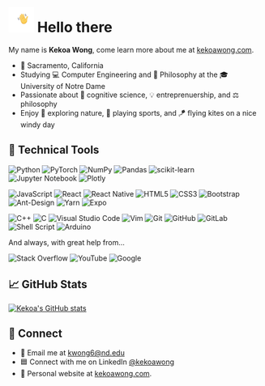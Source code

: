 # <img src="https://raw.githubusercontent.com/kekoawong/kekoawong/master/wave1.gif" width="50px" align="bottom"> Hello there 
My name is **Kekoa Wong**, come learn more about me at [kekoawong.com](https://kekoawong.com/).

- 📍 Sacramento, California
- Studying 💻 Computer Engineering and 📖 Philosophy at the 🎓 University of Notre Dame 
- Passionate about 🧠 cognitive science, 💡 entreprenuership, and ⚖️ philosophy
- Enjoy 🌲 exploring nature, 🏀 playing sports, and 🪁 flying kites on a nice windy day

## 🧰 Technical Tools
![Python](https://img.shields.io/badge/python-3670A0?style=for-the-badge&logo=python&logoColor=ffdd54)
![PyTorch](https://img.shields.io/badge/PyTorch-%23EE4C2C.svg?style=for-the-badge&logo=PyTorch&logoColor=white)
![NumPy](https://img.shields.io/badge/numpy-%23013243.svg?style=for-the-badge&logo=numpy&logoColor=white)
![Pandas](https://img.shields.io/badge/pandas-%23150458.svg?style=for-the-badge&logo=pandas&logoColor=white)
![scikit-learn](https://img.shields.io/badge/scikit--learn-%23F7931E.svg?style=for-the-badge&logo=scikit-learn&logoColor=white)
![Jupyter Notebook](https://img.shields.io/badge/jupyter-%23FA0F00.svg?style=for-the-badge&logo=jupyter&logoColor=white)
![Plotly](https://img.shields.io/badge/Plotly-%233F4F75.svg?style=for-the-badge&logo=plotly&logoColor=white)

![JavaScript](https://img.shields.io/badge/javascript-%23323330.svg?style=for-the-badge&logo=javascript&logoColor=%23F7DF1E)
![React](https://img.shields.io/badge/react-%2320232a.svg?style=for-the-badge&logo=react&logoColor=%2361DAFB)
![React Native](https://img.shields.io/badge/react_native-%2320232a.svg?style=for-the-badge&logo=react&logoColor=%2361DAFB)
![HTML5](https://img.shields.io/badge/html5-%23E34F26.svg?style=for-the-badge&logo=html5&logoColor=white)
![CSS3](https://img.shields.io/badge/css3-%231572B6.svg?style=for-the-badge&logo=css3&logoColor=white)
![Bootstrap](https://img.shields.io/badge/bootstrap-%23563D7C.svg?style=for-the-badge&logo=bootstrap&logoColor=white)
![Ant-Design](https://img.shields.io/badge/-AntDesign-%230170FE?style=for-the-badge&logo=ant-design&logoColor=white)
![Yarn](https://img.shields.io/badge/yarn-%232C8EBB.svg?style=for-the-badge&logo=yarn&logoColor=white)
![Expo](https://img.shields.io/badge/expo-1C1E24?style=for-the-badge&logo=expo&logoColor=#D04A37)

![C++](https://img.shields.io/badge/c++-%2300599C.svg?style=for-the-badge&logo=c%2B%2B&logoColor=white)
![C](https://img.shields.io/badge/c-%2300599C.svg?style=for-the-badge&logo=c&logoColor=white)
![Visual Studio Code](https://img.shields.io/badge/Visual%20Studio%20Code-0078d7.svg?style=for-the-badge&logo=visual-studio-code&logoColor=white)
![Vim](https://img.shields.io/badge/VIM-%2311AB00.svg?style=for-the-badge&logo=vim&logoColor=white)
![Git](https://img.shields.io/badge/git-%23F05033.svg?style=for-the-badge&logo=git&logoColor=white)
![GitHub](https://img.shields.io/badge/github-%23121011.svg?style=for-the-badge&logo=github&logoColor=white)
![GitLab](https://img.shields.io/badge/gitlab-%23181717.svg?style=for-the-badge&logo=gitlab&logoColor=white)
![Shell Script](https://img.shields.io/badge/shell_script-%23121011.svg?style=for-the-badge&logo=gnu-bash&logoColor=white)
![Arduino](https://img.shields.io/badge/-Arduino-00979D?style=for-the-badge&logo=Arduino&logoColor=white)

And always, with great help from...

![Stack Overflow](https://img.shields.io/badge/-Stackoverflow-FE7A16?style=for-the-badge&logo=stack-overflow&logoColor=white)
![YouTube](https://img.shields.io/badge/YouTube-%23FF0000.svg?style=for-the-badge&logo=YouTube&logoColor=white)
![Google](https://img.shields.io/badge/google-4285F4?style=for-the-badge&logo=google&logoColor=white)

## &#x1f4c8; GitHub Stats
[![Kekoa's GitHub stats](https://github-readme-stats.vercel.app/api?username=kekoawong&show_icons=true&hide=stars,issues,contribs&theme=tokyonight)](https://github.com/kekoawong?tab=repositories)

## 🤙 Connect

- 📧 Email me at kwong6@nd.edu
- 🟦 Connect with me on LinkedIn [@kekoawong](https://www.linkedin.com/in/kekoawong/)
- 🔗 Personal website at [kekoawong.com](https://kekoawong.com/).

<!--
**kekoawong/kekoawong** is a ✨ _special_ ✨ repository because its `README.md` (this file) appears on your GitHub profile.

Here are some ideas to get you started:

- 🔭 I’m currently working on ...
- 🌱 I’m currently learning ...
- 👯 I’m looking to collaborate on ...
- 🤔 I’m looking for help with ...
- 💬 Ask me about ...
- 📫 How to reach me: ...
- 😄 Pronouns: ...
- ⚡ Fun fact: ...
-->
